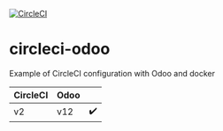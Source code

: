 [![CircleCI](https://circleci.com/gh/qdelcourte/circleci-odoo.svg?style=svg)](https://circleci.com/gh/qdelcourte/circleci-odoo)

# circleci-odoo

Example of CircleCI configuration with Odoo and docker

| CircleCI | Odoo | |
| -------- | ---- | ------------------ |
|    v2    | v12  | :heavy_check_mark: |
